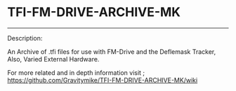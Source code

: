 # TFI-FM-DRIVE-ARCHIVE-MK
-------------------------
Description:

An Archive of .tfi files for use with FM-Drive and the Deflemask Tracker, Also, Varied External Hardware.

For more related and in depth information visit ; https://github.com/Gravitymike/TFI-FM-DRIVE-ARCHIVE-MK/wiki
